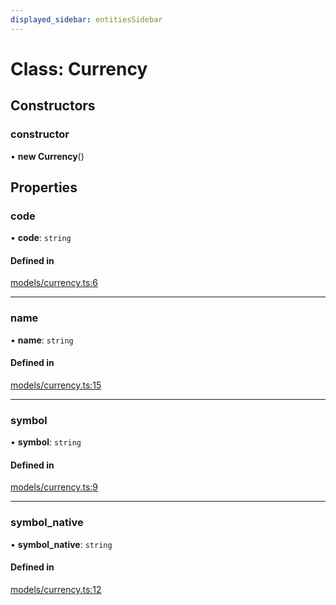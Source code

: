 ```yaml
---
displayed_sidebar: entitiesSidebar
---
```


# Class: Currency

## Constructors

### constructor

• **new Currency**()

## Properties

### code

• **code**: `string`

#### Defined in

[models/currency.ts:6](https://github.com/medusajs/medusa/blob/f7a63f178/packages/medusa/src/models/currency.ts#L6)

___

### name

• **name**: `string`

#### Defined in

[models/currency.ts:15](https://github.com/medusajs/medusa/blob/f7a63f178/packages/medusa/src/models/currency.ts#L15)

___

### symbol

• **symbol**: `string`

#### Defined in

[models/currency.ts:9](https://github.com/medusajs/medusa/blob/f7a63f178/packages/medusa/src/models/currency.ts#L9)

___

### symbol\_native

• **symbol\_native**: `string`

#### Defined in

[models/currency.ts:12](https://github.com/medusajs/medusa/blob/f7a63f178/packages/medusa/src/models/currency.ts#L12)

